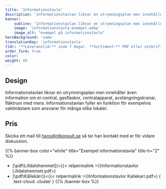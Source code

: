 ```yaml
---
title: 'Informationstavla'
description: 'Informationstavlan liknar en utrymningsplan men innehåller även information om el-central, gasflaskor mm. Informationstavlan fyller en funktion för exempelvis vaktmästare som ansvarar för många olika lokaler.'
banner:
    subline: 'Informationstavlan liknar en utrymningsplan men innehåller även information om el-central, gasflaskor mm. Informationstavlan fyller en funktion för exempelvis vaktmästare som ansvarar för många olika lokaler.'
    image: 'informationstavla-exempel.webp'
    image_alt: "exempel på informationstavla"
heroBackground: 'name'
translationKey: 'informationstavla'
tldr: "**Leveranstid:** inom 7 dagar. **Sortiment:** PDF eller utskrift. **Design:** Ritkonsults mall eller er egen design."
order_form: true
color:
weight: 80
---
```


## Design

Informationstavlan liknar en utrymningsplan men innehåller även information om el-central, gasflaskor, centralapparat, avstängningskranar, fläktrum med mera. Informationstavlan fyller en funktion för exempelvis vaktmästare som ansvarar för många olika lokaler. 

## Pris
Skicka ett mail till hans@ritkonsult.se så tar han kontakt med er för vidare diskussion.

{{% banner-box color="white" title="Exempel informationstavla" title-h="2" %}}
-  [\\pdf\\Lilldalshemmet](<{{< relpermalink >}}Informationstavlor Lilldalshemmet.pdf>)
-  [\\pdf\\Kållekärr](<{{< relpermalink >}}Informationstavlor Kallekarr.pdf>)
{ .text-cloud .cluster }
{{% /banner-box %}}